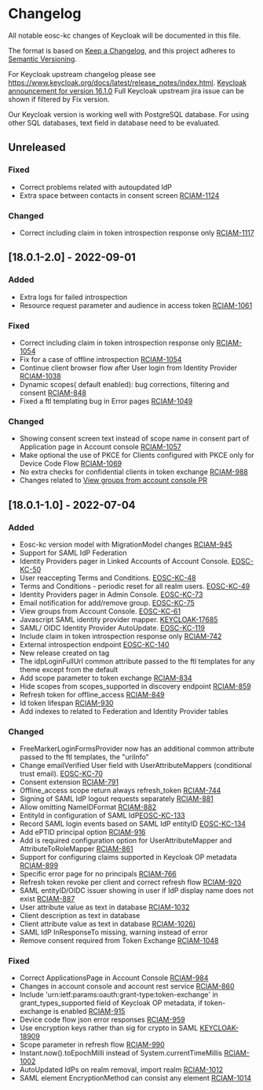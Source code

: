 # Changelog
All notable eosc-kc changes of Keycloak will be documented in this file.

The format is based on [Keep a Changelog](https://keepachangelog.com/en/1.0.0/),
and this project adheres to [Semantic Versioning](https://semver.org/spec/v2.0.0.html).

For Keycloak upstream changelog please see https://www.keycloak.org/docs/latest/release_notes/index.html.
[Keycloak announcement for version 16.1.0](https://www.keycloak.org/2021/12/keycloak-1610-released)
Full Keycloak upstream jira issue can be shown if filtered by Fix version.

Our Keycloak version is working well with PostgreSQL database. For using other SQL databases, text field in database need to be evaluated.

## Unreleased

### Fixed
- Correct problems related with autoupdated IdP
- Extra space between contacts in consent screen [RCIAM-1124](https://jira.argo.grnet.gr/browse/RCIAM-1124)

### Changed
- Correct including claim in token introspection response only [RCIAM-1117](https://jira.argo.grnet.gr/browse/RCIAM-1117)

## [18.0.1-2.0] - 2022-09-01

### Added
- Extra logs for failed introspection
- Resource request parameter and audience in access token [RCIAM-1061](https://jira.argo.grnet.gr/browse/RCIAM-1061)

### Fixed
- Correct including claim in token introspection response only [RCIAM-1054](https://jira.argo.grnet.gr/browse/RCIAM-1054)
- Fix for a case of offline introspection [RCIAM-1054](https://jira.argo.grnet.gr/browse/RCIAM-1054)
- Continue client browser flow after User login from Identity Provider [RCIAM-1038](https://jira.argo.grnet.gr/browse/RCIAM-1038)
- Dynamic scopes( default enabled): bug corrections, filtering and consent [RCIAM-848](https://jira.argo.grnet.gr/browse/RCIAM-848)
- Fixed a ftl templating bug in Error pages [RCIAM-1049](https://jira.argo.grnet.gr/browse/RCIAM-1049)

### Changed
- Showing consent screen text instead of scope name in consent part of Application page in Account console [RCIAM-1057](https://jira.argo.grnet.gr/browse/RCIAM-1057)
- Make optional the use of PKCE for Clients configured with PKCE only for Device Code Flow [RCIAM-1069](https://jira.argo.grnet.gr/browse/RCIAM-1069)
- No extra checks for confidential clients in token exchange [RCIAM-988](https://jira.argo.grnet.gr/browse/RCIAM-988)
- Changes related to [View groups from account console PR](https://github.com/keycloak/keycloak/pull/7933)

## [18.0.1-1.0] - 2022-07-04

### Added
- Eosc-kc version model with MigrationModel changes [RCIAM-945](https://jira.argo.grnet.gr/browse/RCIAM-945)
- Support for SAML IdP Federation
- Identity Providers pager in Linked Accounts of Account Console. [EOSC-KC-50](https://github.com/eosc-kc/keycloak/issues/50)
- User reaccepting Terms and Conditions. [EOSC-KC-48](https://github.com/eosc-kc/keycloak/issues/48)
- Terms and Conditions - periodic reset for all realm users. [EOSC-KC-49](https://github.com/eosc-kc/keycloak/issues/49)
- Identity Providers pager in Admin Console. [EOSC-KC-73](https://github.com/eosc-kc/keycloak/issues/73)
- Email notification for add/remove group. [EOSC-KC-75](https://github.com/eosc-kc/keycloak/issues/75)
- View groups from Account Console. [EOSC-KC-61](https://github.com/eosc-kc/keycloak/issues/61)
- Javascript SAML identity provider mapper. [KEYCLOAK-17685](https://issues.redhat.com/browse/KEYCLOAK-17685)
- SAML/ OIDC Identity Provider AutoUpdate. [EOSC-KC-119](https://github.com/eosc-kc/keycloak/issues/119)
- Include claim in token introspection response only [RCIAM-742](https://jira.argo.grnet.gr/browse/RCIAM-742)
- External introspection endpoint [EOSC-KC-140](https://github.com/eosc-kc/keycloak/issues/140)
- New release created on tag
- The idpLoginFullUrl common attribute passed to the ftl templates for any theme except from the default
- Add scope parameter to token exchange [RCIAM-834](https://jira.argo.grnet.gr/browse/RCIAM-834)
- Hide scopes from scopes_supported in discovery endpoint [RCIAM-859](https://jira.argo.grnet.gr/browse/RCIAM-859)
- Refresh token for offline_access [RCIAM-849](https://jira.argo.grnet.gr/browse/RCIAM-849)
- Id token lifespan [RCIAM-930](https://jira.argo.grnet.gr/browse/RCIAM-930)
- Add indexes to related to Federation and Identity Provider tables

### Changed
- FreeMarkerLoginFormsProvider now has an additional common attribute passed to the ftl templates, the "uriInfo"
- Change emailVerified User field with UserAttributeMappers (conditional trust email). [EOSC-KC-70](https://github.com/eosc-kc/keycloak/issues/70)
- Consent extension [RCIAM-791](https://jira.argo.grnet.gr/browse/RCIAM-791)
- Offline_access scope return always refresh_token [RCIAM-744](https://jira.argo.grnet.gr/browse/RCIAM-744)
- Signing of SAML IdP logout requests separately [RCIAM-881](https://jira.argo.grnet.gr/browse/RCIAM-881)
- Allow omitting NameIDFormat [RCIAM-882](https://jira.argo.grnet.gr/browse/RCIAM-882)
- EntityId in configuration of SAML IdP[EOSC-KC-133](https://github.com/eosc-kc/keycloak/issues/133)
- Record SAML login events based on SAML IdP entityID [EOSC-KC-134](https://github.com/eosc-kc/keycloak/issues/134)
- Add ePTID principal option [RCIAM-916](https://jira.argo.grnet.gr/browse/RCIAM-916)
- Add is required configuration option for UserAttributeMapper and AttributeToRoleMapper [RCIAM-861](https://jira.argo.grnet.gr/browse/RCIAM-861)
- Support for configuring claims supported in Keycloak OP metadata [RCIAM-899](https://jira.argo.grnet.gr/browse/RCIAM-899)
- Specific error page for no principals [RCIAM-766](https://jira.argo.grnet.gr/browse/RCIAM-766)
- Refresh token revoke per client and correct refresh flow [RCIAM-920](https://jira.argo.grnet.gr/browse/RCIAM-920)
- SAML entityID/OIDC issuer showing in user if IdP display name does not exist [RCIAM-887](https://jira.argo.grnet.gr/browse/RCIAM-887)
- User attribute value as text in database [RCIAM-1032](https://jira.argo.grnet.gr/browse/RCIAM-1032)
- Client description as text in database
- Client attribute value as text in database [RCIAM-1026)](https://jira.argo.grnet.gr/browse/RCIAM-1026)
- SAML IdP InResponseTo missing, warning instead of error
- Remove consent required from Token Exchange [RCIAM-1048](https://jira.argo.grnet.gr/browse/RCIAM-1048)

### Fixed
- Correct ApplicationsPage in Account Console [RCIAM-984](https://jira.argo.grnet.gr/browse/RCIAM-984)
- Changes in account console and account rest service [RCIAM-860](https://jira.argo.grnet.gr/browse/RCIAM-860)
- Include 'urn:ietf:params:oauth:grant-type:token-exchange' in grant_types_supported field of Keycloak OP metadata, if token-exchange is enabled [RCIAM-915](https://jira.argo.grnet.gr/browse/RCIAM-915)
- Device code flow json error responses [RCIAM-959](https://jira.argo.grnet.gr/browse/RCIAM-959)
- Use encryption keys rather than sig for crypto in SAML [KEYCLOAK-18909](https://issues.redhat.com/browse/KEYCLOAK-18909)
- Scope parameter in refresh flow [RCIAM-990](https://jira.argo.grnet.gr/browse/RCIAM-990)
- Instant.now().toEpochMilli instead of System.currentTimeMillis [RCIAM-1002](https://jira.argo.grnet.gr/browse/RCIAM-1002)
- AutoUpdated IdPs on realm removal, import realm [RCIAM-1012](https://jira.argo.grnet.gr/browse/RCIAM-1012)
- SAML element EncryptionMethod can consist any element [RCIAM-1014](https://jira.argo.grnet.gr/browse/RCIAM-1014)
